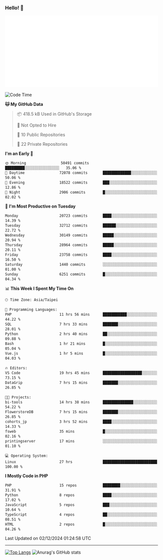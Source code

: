 ### Hello! 👋

![Metrics](/metrics.classic.svg)

<!--START_SECTION:waka-->
![Code Time](http://img.shields.io/badge/Code%20Time-2%2C057%20hrs%202%20mins-blue)

**🐱 My GitHub Data** 

> 📦 418.5 kB Used in GitHub's Storage 
 > 
> 🚫 Not Opted to Hire
 > 
> 📜 10 Public Repositories 
 > 
> 🔑 22 Private Repositories 
 > 
**I'm an Early 🐤** 

```text
🌞 Morning                50491 commits       █████████░░░░░░░░░░░░░░░░   35.06 % 
🌆 Daytime                72078 commits       █████████████░░░░░░░░░░░░   50.06 % 
🌃 Evening                18522 commits       ███░░░░░░░░░░░░░░░░░░░░░░   12.86 % 
🌙 Night                  2906 commits        █░░░░░░░░░░░░░░░░░░░░░░░░   02.02 % 
```
📅 **I'm Most Productive on Tuesday** 

```text
Monday                   20723 commits       ████░░░░░░░░░░░░░░░░░░░░░   14.39 % 
Tuesday                  32712 commits       ██████░░░░░░░░░░░░░░░░░░░   22.72 % 
Wednesday                30149 commits       █████░░░░░░░░░░░░░░░░░░░░   20.94 % 
Thursday                 28964 commits       █████░░░░░░░░░░░░░░░░░░░░   20.11 % 
Friday                   23758 commits       ████░░░░░░░░░░░░░░░░░░░░░   16.50 % 
Saturday                 1440 commits        ░░░░░░░░░░░░░░░░░░░░░░░░░   01.00 % 
Sunday                   6251 commits        █░░░░░░░░░░░░░░░░░░░░░░░░   04.34 % 
```


📊 **This Week I Spent My Time On** 

```text
🕑︎ Time Zone: Asia/Taipei

💬 Programming Languages: 
PHP                      11 hrs 56 mins      ███████████░░░░░░░░░░░░░░   44.22 % 
SQL                      7 hrs 33 mins       ███████░░░░░░░░░░░░░░░░░░   28.01 % 
Python                   2 hrs 40 mins       ██░░░░░░░░░░░░░░░░░░░░░░░   09.88 % 
Bash                     1 hr 21 mins        █░░░░░░░░░░░░░░░░░░░░░░░░   05.04 % 
Vue.js                   1 hr 5 mins         █░░░░░░░░░░░░░░░░░░░░░░░░   04.03 % 

🔥 Editors: 
VS Code                  19 hrs 45 mins      ██████████████████░░░░░░░   73.15 % 
DataGrip                 7 hrs 15 mins       ███████░░░░░░░░░░░░░░░░░░   26.85 % 

🐱‍💻 Projects: 
bi-tools                 14 hrs 38 mins      ██████████████░░░░░░░░░░░   54.22 % 
FlowerstoreDB            7 hrs 15 mins       ███████░░░░░░░░░░░░░░░░░░   26.85 % 
cohorts_jp               3 hrs 52 mins       ████░░░░░░░░░░░░░░░░░░░░░   14.33 % 
fsweb                    35 mins             █░░░░░░░░░░░░░░░░░░░░░░░░   02.16 % 
printingserver           17 mins             ░░░░░░░░░░░░░░░░░░░░░░░░░   01.10 % 

💻 Operating System: 
Linux                    27 hrs              █████████████████████████   100.00 % 
```

**I Mostly Code in PHP** 

```text
PHP                      15 repos            ████████░░░░░░░░░░░░░░░░░   31.91 % 
Python                   8 repos             ████░░░░░░░░░░░░░░░░░░░░░   17.02 % 
JavaScript               5 repos             ███░░░░░░░░░░░░░░░░░░░░░░   10.64 % 
TypeScript               4 repos             ██░░░░░░░░░░░░░░░░░░░░░░░   08.51 % 
HTML                     2 repos             █░░░░░░░░░░░░░░░░░░░░░░░░   04.26 % 
```




 Last Updated on 02/12/2024 01:24:58 UTC
<!--END_SECTION:waka-->

<hr>

<span style="display:inline-block">[![Top Langs](https://github-readme-stats.vercel.app/api/top-langs/?username=maureendadap&layout=compact&theme=transparent)](https://github.com/anuraghazra/github-readme-stats)</span>
<span style="display:inline-block">![Anurag's GitHub stats](https://github-readme-stats.vercel.app/api?username=maureendadap&show_icons=true&theme=transparent&count_private=true)</span>

<!--
**MaureenDadap/maureendadap** is a ✨ _special_ ✨ repository because its `README.md` (this file) appears on your GitHub profile.

Here are some ideas to get you started:

- 🔭 I’m currently working on ...
- 🌱 I’m currently learning ...
- 👯 I’m looking to collaborate on ...
- 🤔 I’m looking for help with ...
- 💬 Ask me about ...
- 📫 How to reach me: ...
- 😄 Pronouns: ...
- ⚡ Fun fact: ...
-->
